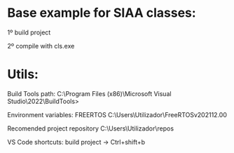 # Base example for SIAA classes:
1º build project

2º compile with cls.exe


# Utils:

Build Tools path:
C:\Program Files (x86)\Microsoft Visual Studio\2022\BuildTools>

Environment variables: 
FREERTOS
C:\Users\Utilizador\FreeRTOSv202112.00

Recomended project repository
C:\Users\Utilizador\repos

VS Code shortcuts:
build project -> Ctrl+shift+b
